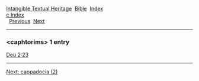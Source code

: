 [Intangible Textual Heritage](../../index)  [Bible](../index) 
[Index](index)   
[c Index](_c_)  
  [Previous](c01892)  [Next](c01894) 

------------------------------------------------------------------------

### &lt;caphtorims&gt; 1 entry

[Deu 2:23](../kjv/deu002.htm#023)  

------------------------------------------------------------------------

[Next: cappadocia (2)](c01894)
